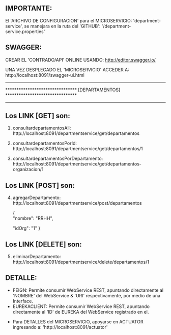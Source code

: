 

IMPORTANTE:
----------
El 'ARCHIVO DE CONFIGURACION' para el MICROSERVICIO: 'department-service', se manejara en la ruta del 'GITHUB': '/department-service.properties' 

SWAGGER:
--------
CREAR EL 'CONTRADO/API' ONLINE USANDO:
http://editor.swagger.io/

UNA VEZ DESPLEGADO EL 'MICROSERVICIO' ACCEDER A:  
http://localhost:8091/swagger-ui.html


*********************************************************************************
******************************** [DEPARTAMENTOS] ********************************
*********************************************************************************
Los LINK [GET] son:
------------------
1. consultardepartamentosAll: 
   http://localhost:8091/departmentservice/get/departamentos

2. consultardepartamentosPorId:  
   http://localhost:8091/departmentservice/get/departamentos/1
                                                             
3. consultardepartamentosPorDepartamento:  
   http://localhost:8091/departmentservice/get/departamentos-organizacion/1
 
 
Los LINK [POST] son:
-------------------
4. agregarDepartamento:  
   http://localhost:8091/departmentservice/post/departamentos
 
	{    
	  "nombre": "RRHH",  
	  
      "idOrg":  "1" 
	}
 
 
Los LINK [DELETE] son: 
---------------------
5. eliminarDepartamento: 
   http://localhost:8091/departmentservice/delete/departamentos/1
   


DETALLE:
-------
* FEIGN:        Permite consumir WebService REST, apuntando directamente al 'NOMBRE' del WebService & 'URI' respectivamente, por medio de una Interface.
* EUREKACLIENT: Permite consumir WebService REST, apuntando directamente al 'ID' de EUREKA del WebService registrado en el.
 
- Para DETALLES del MICROSERVICIO, apoyarse en ACTUATOR ingresando a: 'http://localhost:8091/actuator'

 